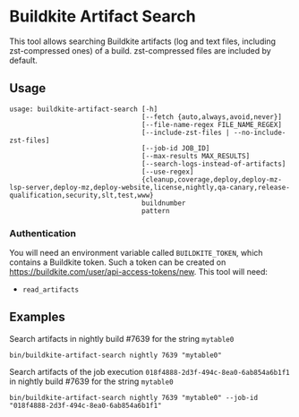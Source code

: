 # Buildkite Artifact Search

This tool allows searching Buildkite artifacts (log and text files, including zst-compressed ones) of a build.
zst-compressed files are included by default.

## Usage
```
usage: buildkite-artifact-search [-h]
                                 [--fetch {auto,always,avoid,never}]
                                 [--file-name-regex FILE_NAME_REGEX]
                                 [--include-zst-files | --no-include-zst-files]
                                 [--job-id JOB_ID]
                                 [--max-results MAX_RESULTS]
                                 [--search-logs-instead-of-artifacts]
                                 [--use-regex]
                                 {cleanup,coverage,deploy,deploy-mz-lsp-server,deploy-mz,deploy-website,license,nightly,qa-canary,release-qualification,security,slt,test,www}
                                 buildnumber
                                 pattern
```

### Authentication

You will need an environment variable called `BUILDKITE_TOKEN`, which contains a Buildkite token. Such a token can be
created on https://buildkite.com/user/api-access-tokens/new.
This tool will need:
* `read_artifacts`

## Examples

Search artifacts in nightly build #7639 for the string `mytable0`

```
bin/buildkite-artifact-search nightly 7639 "mytable0"
```

Search artifacts of the job execution `018f4888-2d3f-494c-8ea0-6ab854a6b1f1` in nightly build #7639 for the string `mytable0`

```
bin/buildkite-artifact-search nightly 7639 "mytable0" --job-id "018f4888-2d3f-494c-8ea0-6ab854a6b1f1"
```
